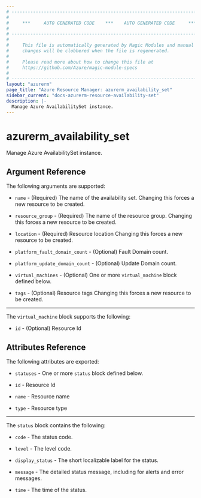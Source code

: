 ```yaml
---
# ----------------------------------------------------------------------------
#
#     ***     AUTO GENERATED CODE    ***    AUTO GENERATED CODE     ***
#
# ----------------------------------------------------------------------------
#
#     This file is automatically generated by Magic Modules and manual
#     changes will be clobbered when the file is regenerated.
#
#     Please read more about how to change this file at
#     https://github.com/Azure/magic-module-specs
#
# ----------------------------------------------------------------------------
layout: "azurerm"
page_title: "Azure Resource Manager: azurerm_availability_set"
sidebar_current: "docs-azurerm-resource-availability-set"
description: |-
  Manage Azure AvailabilitySet instance.
---
```


# azurerm_availability_set

Manage Azure AvailabilitySet instance.


## Argument Reference

The following arguments are supported:

* `name` - (Required) The name of the availability set. Changing this forces a new resource to be created.

* `resource_group` - (Required) The name of the resource group. Changing this forces a new resource to be created.

* `location` - (Required) Resource location Changing this forces a new resource to be created.

* `platform_fault_domain_count` - (Optional) Fault Domain count.

* `platform_update_domain_count` - (Optional) Update Domain count.

* `virtual_machines` - (Optional) One or more `virtual_machine` block defined below.

* `tags` - (Optional) Resource tags Changing this forces a new resource to be created.

---

The `virtual_machine` block supports the following:

* `id` - (Optional) Resource Id

## Attributes Reference

The following attributes are exported:

* `statuses` - One or more `status` block defined below.

* `id` - Resource Id

* `name` - Resource name

* `type` - Resource type


---

The `status` block contains the following:

* `code` - The status code.

* `level` - The level code.

* `display_status` - The short localizable label for the status.

* `message` - The detailed status message, including for alerts and error messages.

* `time` - The time of the status.
